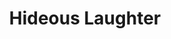 ---
title: "Hideous Laughter"
index:
  - hideous-laughter
permalink: /spells/hideous-laughter/
tags:
  - Spell
  - 1st Level
  - Enchantment
available_for:
  - Bard
  - Wizard
level: "1st Level"
school: "Enchantment"
range: "30 ft"
comp:
  - V
  - S
  - M
material: "tiny tarts and a feather that is waved in the air."
duration: "1 Minute"
concentration: true
attack: "WIS Save"
description: |
  A creature of your choice that you can see within range perceives everything as hilariously funny and falls into fits of laughter if this spell affects it. The target must succeed on a wisdom saving throw or fall prone, becoming incapacitated and unable to stand up for the duration. A creature with an Intelligence score of 4 or less isn't affected.

  At the end of each of its turns, and each time it takes damage, the target can make another wisdom saving throw. The target had advantage on the saving throw if it's triggered by damage. On a success, the spell ends.
excerpt: "A creature of your choice that you can see within range perceives everything as hilariously funny and falls into fits of laughter if this spell affects it."
source: "Basic Rules"
---